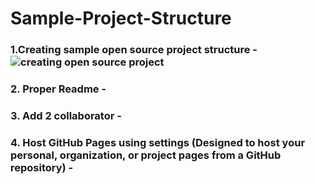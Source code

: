 # Sample-Project-Structure

### 1.Creating sample open source project structure -![creating open source project](https://user-images.githubusercontent.com/92079088/196068562-80e45315-4390-4ed6-bceb-7d4278b9c3a8.png) 

### 2. Proper Readme - 

### 3. Add 2 collaborator - 

### 4. Host GitHub Pages using settings (Designed to host your personal, organization, or project pages from a GitHub repository) - 

